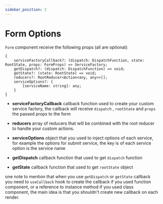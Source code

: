 ```yaml
---
sidebar_position: 2
---
```



# Form Options

`Form` component receive the following props (all are optional):

    {
        serviceFactoryCallback?: (dispatch: DispatchFunction, state: RootState, props: FormProps) => ServiceFactory;
        getDispatch?: (dispatch: DispatchFunction) => void;
        getState?: (state: RootState) => void;
        reducers?: RootReducer<Action<any, any>>[];
        serviceOptions?: {
            [serviceName: string]: any;
        }
    }

* **serviceFactoryCallback** callback function used to create your custom service factory, the callback will
  receive `dispatch` , `rootState` and `props` the passed props to the form


* **reducers** array of reducers that will be combined with the root reducer to handle your custom actions.


* **serviceOptions** object that you used to inject options of each service, for example the options for submit service,
  the key is of each service option is the service name


* **getDispatch** callback function that used to get `dispatch` function


* **getState** callback function that used to get `rootState` object

one note to mention that when you use `getDispatch` or `getState` callback you need to `useCallback` hook to create the
callback if you used function component, or a reference to instance method if you used class component, the main idea is
that you shouldn't create new callback on each render.


